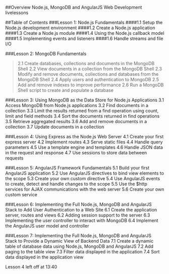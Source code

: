 ##Overview
Node.js, MongoDB and AngularJS Web Development livelessons
 
##Table of Contents
###Lesson 1: Node.js Fundamentals
####1.1 Setup the Node.js development environment
####1.2 Create a Node.js application
####1.3 Create a Node.js module
####1.4 Using the Node.js callback model
####1.5 Implementing events and listeners
####1.6 Handle streams and file I/O

###Lesson 2: MongoDB Fundamentals
>2.1 Create databases, collections and documents in the MongoDB Shell
>2.2 View documents in a collection from the MongoDB Shell
>2.3 Modify and remove documents, collections and databases from the MongoDB Shell
>2.4 Apply users and authentication to MongoDB
>2.5 Add and remove indexes to improve performance
>2.6 Run a MongoDB Shell script to create and populate a database

###Lesson 3: Using MongoDB as the Data Store for Node.js Applications
3.1 Access MongoDB from Node.js applications
3.2 Find documents in a collection
3.3 Limit the results returned from a find operation using count, limit and field methods
3.4 Sort the documents returned in find operations
3.5 Retrieve aggregated results
3.6 Add and remove documents in a collection
3.7 Update documents in a collection

###Lesson 4: Using Express as the Node.js Web Server
4.1 Create your first express server
4.2 Implement routes
4.3 Serve static files
4.4 Handle query parameters
4.5 Use a template engine and templates
4.6 Handle JSON data in the request and response
4.7 Use sessions to store data between requests

###Lesson 5: AngularJS Framework Fundamentals
5.1 Build your first AngularJS application
5.2 Use AngularJS directives to bind view elements to the scope
5.3 Create your own custom directive
5.4 Use AngularJS events to create, detect and handle changes to the scope
5.5 Use the $http services for AJAX communications with the web server
5.6 Create your own custom service

###Lesson 6: Implementing the Full Node.js, MongoDB and AngularJS Stack to Add User Authentication to a Web Site
6.1 Create the application server, routes and views
6.2 Adding session support to the server
6.3 Implementing the user controller to interact with MongoDB
6.4 Implement the AngularJS user model and controller

###Lesson 7: Implementing the Full Node.js, MongoDB and AngularJS Stack to Provide a Dynamic View of Backend Data
7.1 Create a dynamic table of database data using Node.js, MongoDB and AngularJS
7.2 Add paging to the table view
7.3 Filter data displayed in the application
7.4 Sort data displayed in the application view

Lesson 4 left off at 13:40